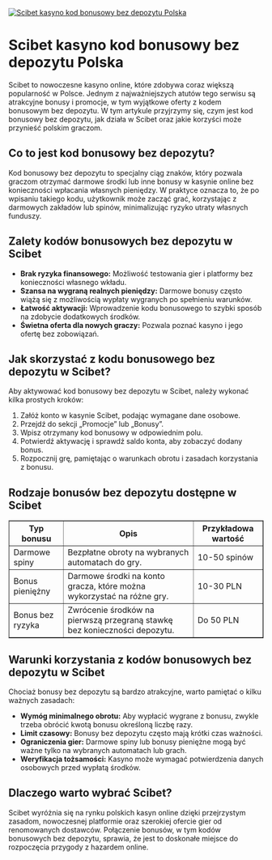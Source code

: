 [![Scibet kasyno kod bonusowy bez depozytu Polska](https://123-caf.pages.dev/gitsignup.png)](https://vrmoo.ru/Bt82HjjY)

<h1>Scibet kasyno kod bonusowy bez depozytu Polska</h1> <p>Scibet to nowoczesne kasyno online, które zdobywa coraz większą popularność w Polsce. Jednym z najważniejszych atutów tego serwisu są atrakcyjne bonusy i promocje, w tym wyjątkowe oferty z kodem bonusowym bez depozytu. W tym artykule przyjrzymy się, czym jest kod bonusowy bez depozytu, jak działa w Scibet oraz jakie korzyści może przynieść polskim graczom.</p>  <h2>Co to jest kod bonusowy bez depozytu?</h2> <p>Kod bonusowy bez depozytu to specjalny ciąg znaków, który pozwala graczom otrzymać darmowe środki lub inne bonusy w kasynie online bez konieczności wpłacania własnych pieniędzy. W praktyce oznacza to, że po wpisaniu takiego kodu, użytkownik może zacząć grać, korzystając z darmowych zakładów lub spinów, minimalizując ryzyko utraty własnych funduszy.</p>  <h2>Zalety kodów bonusowych bez depozytu w Scibet</h2> <ul>   <li><strong>Brak ryzyka finansowego:</strong> Możliwość testowania gier i platformy bez konieczności własnego wkładu.</li>   <li><strong>Szansa na wygraną realnych pieniędzy:</strong> Darmowe bonusy często wiążą się z możliwością wypłaty wygranych po spełnieniu warunków.</li>   <li><strong>Łatwość aktywacji:</strong> Wprowadzenie kodu bonusowego to szybki sposób na zdobycie dodatkowych środków.</li>   <li><strong>Świetna oferta dla nowych graczy:</strong> Pozwala poznać kasyno i jego ofertę bez zobowiązań.</li> </ul>  <h2>Jak skorzystać z kodu bonusowego bez depozytu w Scibet?</h2> <p>Aby aktywować kod bonusowy bez depozytu w Scibet, należy wykonać kilka prostych kroków:</p> <ol>   <li>Załóż konto w kasynie Scibet, podając wymagane dane osobowe.</li>   <li>Przejdź do sekcji „Promocje” lub „Bonusy”.</li>   <li>Wpisz otrzymany kod bonusowy w odpowiednim polu.</li>   <li>Potwierdź aktywację i sprawdź saldo konta, aby zobaczyć dodany bonus.</li>   <li>Rozpocznij grę, pamiętając o warunkach obrotu i zasadach korzystania z bonusu.</li> </ol>  <h2>Rodzaje bonusów bez depozytu dostępne w Scibet</h2> <table border="1" cellpadding="5" cellspacing="0" style="border-collapse: collapse; width: 100%;">   <thead>     <tr>       <th>Typ bonusu</th>       <th>Opis</th>       <th>Przykładowa wartość</th>     </tr>   </thead>   <tbody>     <tr>       <td>Darmowe spiny</td>       <td>Bezpłatne obroty na wybranych automatach do gry.</td>       <td>10-50 spinów</td>     </tr>     <tr>       <td>Bonus pieniężny</td>       <td>Darmowe środki na konto gracza, które można wykorzystać na różne gry.</td>       <td>10-30 PLN</td>     </tr>     <tr>       <td>Bonus bez ryzyka</td>       <td>Zwrócenie środków na pierwszą przegraną stawkę bez konieczności depozytu.</td>       <td>Do 50 PLN</td>     </tr>   </tbody> </table>  <h2>Warunki korzystania z kodów bonusowych bez depozytu w Scibet</h2> <p>Chociaż bonusy bez depozytu są bardzo atrakcyjne, warto pamiętać o kilku ważnych zasadach:</p> <ul>   <li><strong>Wymóg minimalnego obrotu:</strong> Aby wypłacić wygrane z bonusu, zwykle trzeba obrócić kwotą bonusu określoną liczbę razy.</li>   <li><strong>Limit czasowy:</strong> Bonusy bez depozytu często mają krótki czas ważności.</li>   <li><strong>Ograniczenia gier:</strong> Darmowe spiny lub bonusy pieniężne mogą być ważne tylko na wybranych automatach lub grach.</li>   <li><strong>Weryfikacja tożsamości:</strong> Kasyno może wymagać potwierdzenia danych osobowych przed wypłatą środków.</li> </ul>  <h2>Dlaczego warto wybrać Scibet?</h2> <p>Scibet wyróżnia się na rynku polskich kasyn online dzięki przejrzystym zasadom, nowoczesnej platformie oraz szerokiej ofercie gier od renomowanych dostawców. Połączenie bonusów, w tym kodów bonusowych bez depozytu, sprawia, że jest to doskonałe miejsce do rozpoczęcia przygody z hazardem online.</p>